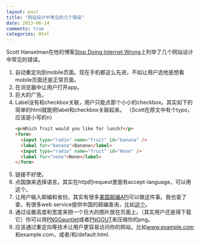 ```yaml
---
layout: post
title: "网站设计中常见的几个错误"
date: 2013-06-14
comments: true
categories: Html
---
```

<p>Scott Hanselman在他的博客<a href="http://www.hanselman.com/blog/StopDoingInternetWrong.aspx">Stop Doing Internet Wrong</a>上列举了几个网站设计中常见的错误。</p>  <ol>   <li>自动重定向到mobile页面。现在手机都这么先进，不如让用户选他是想看mobile页面还是正常页面。 </li>    <li>在浏览器中让用户打开app。 </li>    <li>巨大的广告。 </li>    <li>Label没有和checkbox关联，用户只能点那个小小的checkbox。其实如下的简单的html就能把label和checkbox关联起来。 （Scott在原文中有个typo，应该是小写的n）</li>    

```html
<p>Which fruit would you like for lunch?</p>
<form>
  <input type="radio" name="fruit" id="banana" />
  <label for="banana">Banana</label>
  <input type="radio" name="fruit" id="None" />
  <label for="none">None</label>
</form>
```

  <li>链接不好使。</li>

  <li>点国旗来选择语言。其实在http的request里面有accept-language，可以用这个。</li>

  <li>让用户输入邮编和省份。其实有很多<a href="http://stackoverflow.com/a/492978/304115">美国邮编API</a>可以做这件事。我也查了查，有很多web service提供中国的邮编查询，比如<a href="http://webservice.webxml.com.cn/WebServices/ChinaZipSearchWebService.asmx">这个</a>。</li>

  <li>通过设置高度和宽度来把一个巨大的图片放在页面上。（其实用户还是得下载它）你可以用<a href="http://pnggauntlet.com/">PNGGauntlet</a>或者<a href="http://advsys.net/ken/utils.htm">PNGOUT</a>来压缩你的png。</li>

  <li>应该通过重定向等技术让用户更容易访问你的网站。比如<a href="http://www.example.com">www.example.com</a>和example.com，或者/和/default.html.</li>
</ol>